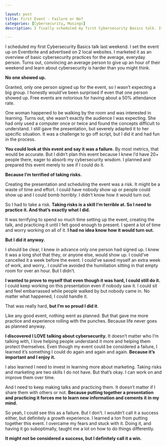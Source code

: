 ```yaml
---

layout: post
title: First Event - Failure or No?
categories: [Cybersecurity, Musings]
description: I finally scheduled my first Cybersecurity Basics talk. It did not go at all as planned. But was it a failure? 

---
```


I scheduled my first Cybersecurity Basics talk last weekend. I set the event up on Eventbrite and advertised on 2 local websites. I marketed it as an overview of basic cybersecurity practices for the average, everyday person. Turns out, convincing an average person to give up an hour of their weekend and learn about cybersecurity is harder than you might think.

**No one showed up.**

<!--more-->

Granted, only one person signed up for the event, so I wasn’t expecting a big group. I honestly would’ve been surprised if even that one person showed up. Free events are notorious for having about a 50% attendance rate.

One woman happened to be walking by the room and was interested in learning. Turns out, she wasn’t exactly the audience I was expecting. She had only used a computer once or twice and found the concepts difficult to understand. I still gave the presentation, but severely adapted it to her specific situation. It was a challenge to go off script, but I did it and had fun in the process.

**You could look at this event and say it was a failure.** By most metrics, that would be accurate. But I didn’t plan this event because I knew I’d have 20+ people there, eager to absorb my cybersecurity wisdom. I planned and prepared this event merely to see if I could do it.

**Because I’m terrified of taking risks.**

Creating the presentation and scheduling the event was a risk. It might be a waste of time and effort. I could have nobody show up or people could show up and I could bomb horribly. I didn’t know how it would turn out.

So I had to take a risk. **Taking risks is a skill I’m terrible at. So I need to practice it. And that’s exactly what I did.**

It was terrifying to spend so much time setting up the event, creating the talk, and practicing it until I felt good enough to present. I spent a lot of time and worry working on all of it. **I had no idea know how it would turn out.**

**But I did it anyway.**

I should be clear, I knew in advance only one person had signed up. I knew it was a long shot that they, or anyone else, would show up. I could’ve cancelled it a week before the event. I could’ve saved myself an extra week of work, and worry,. I could’ve avoided the humiliation sitting in that empty room for over an hour. But I didn’t.

**I wanted to prove to myself that even though it was hard, I could still do it.** I could keep working on this presentation even if nobody saw it. I could sit and feel embarrassed while people walked by but nobody came in. No matter what happened, I could handle it.

That was really hard, **but I’m so proud I did it**.

Like any good event, nothing went as planned. But that gave me more practice and experience rolling with the punches. Because life never goes as planned anyway.

**I discovered I LOVE talking about cybersecurity.** It doesn’t matter who I’m talking with, I love helping people understand it more and helping them protect themselves. Even though my event could be considered a failure, I learned it’s something I could do again and again and again. **Because it’s important and I enjoy it.**

I also learned I need to invest in learning more about marketing. Taking risks and marketing are two skills I do not have. But that’s okay. I can work on and improve them over time.

And I need to keep making talks and practicing them. It doesn’t matter if I share them with others or not. **Because putting together a presentation and practicing it forces me to learn new information and cements it in my mind.**

So yeah, I could see this as a failure. But I don’t. I wouldn’t call it a success either, but definitely a growth experience. I learned a ton from putting together this event. I overcame my fears and stuck with it. Doing it, and having it go suboptimally, taught me a lot on how to do things differently. 

**It might not be considered a success, but I definitely call it a win.**
